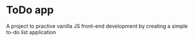 # ToDo app
A project to practive vanilla JS front-end development by creating a simple to-do list application
